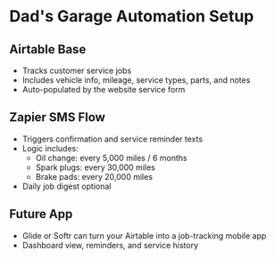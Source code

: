 # Dad's Garage Automation Setup

## Airtable Base
- Tracks customer service jobs
- Includes vehicle info, mileage, service types, parts, and notes
- Auto-populated by the website service form

## Zapier SMS Flow
- Triggers confirmation and service reminder texts
- Logic includes:
   - Oil change: every 5,000 miles / 6 months
   - Spark plugs: every 30,000 miles
   - Brake pads: every 20,000 miles
- Daily job digest optional

## Future App
- Glide or Softr can turn your Airtable into a job-tracking mobile app
- Dashboard view, reminders, and service history
